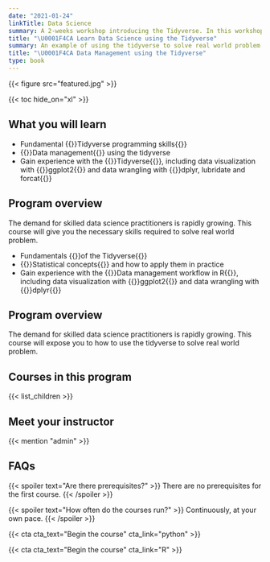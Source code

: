 ```yaml
---
date: "2021-01-24"
linkTitle: Data Science
summary: A 2-weeks workshop introducing the Tidyverse. In this workshop, you will learn how to read data with readr, readxl and haven, how to tidy and transform data with Tidyr, dplyr, lubridate and forcats, and how to produce high quality visualization with ggplot2. You will also learn how to build model with broom and tidymodel and then how to produce report with rmarkdown.
title: "\U0001F4CA Learn Data Science using the Tidyverse"
summary: An example of using the tidyverse to solve real world problem.
title: "\U0001F4CA Data Management using the Tidyverse"
type: book
---
```


{{< figure src="featured.jpg" >}}

{{< toc hide_on="xl" >}}

## What you will learn


- Fundamental {{<hl>}}Tidyverse programming skills{{</hl>}}
- {{<hl>}}Data management{{</hl>}} using the tidyverse
- Gain experience with the {{<hl>}}Tidyverse{{</hl>}}, including data visualization with {{<hl>}}ggplot2{{</hl>}} and data wrangling with {{<hl>}}dplyr, lubridate and forcat{{</hl>}}

## Program overview

The demand for skilled data science practitioners is rapidly growing. This course will give you the necessary skills required to solve real world problem. 

- Fundamentals {{<hl>}}of the Tidyverse{{</hl>}}
- {{<hl>}}Statistical concepts{{</hl>}} and how to apply them in practice
- Gain experience with the {{<hl>}}Data management workflow in R{{</hl>}}, including data visualization with {{<hl>}}ggplot2{{</hl>}} and data wrangling with {{<hl>}}dplyr{{</hl>}}

## Program overview

The demand for skilled data science practitioners is rapidly growing. This course will expose you to how to use the tidyverse to solve real world problem.


## Courses in this program

{{< list_children >}}

## Meet your instructor

{{< mention "admin" >}}

## FAQs

{{< spoiler text="Are there prerequisites?" >}}
There are no prerequisites for the first course.
{{< /spoiler >}}

{{< spoiler text="How often do the courses run?" >}}
Continuously, at your own pace.
{{< /spoiler >}}


{{< cta cta_text="Begin the course" cta_link="python" >}}

<style type="text/css">

h1.title {
  font-size: 12px;
  color: Dark;
  text-align: centre;
}

<style>
body{
text-align: justify}
</style>


{{< cta cta_text="Begin the course" cta_link="R" >}}

